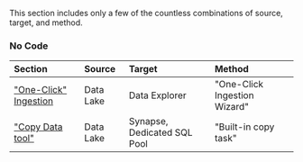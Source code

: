 This section includes only a few of the countless combinations of source, target, and method.

### No Code

  Section | Source | Target | Method
  :----- | :----- | :----- | :-----
  ["One-Click" Ingestion](%22One-Click%22-Ingestion.md) | Data Lake | Data Explorer | "One-Click Ingestion Wizard"
  ["Copy Data tool"](%22Copy-Data-tool%22.md) | Data Lake | Synapse, Dedicated SQL Pool | "Built-in copy task"

